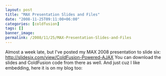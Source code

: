 ```yaml
---
layout: post
title: "MAX Presentation Slides and Files"
date: "2008-11-25T09:11:00+06:00"
categories: [coldfusion]
tags: []
banner_image: 
permalink: /2008/11/25/MAX-Presentation-Slides-and-Files
---
```


Almost a week late, but I've posted my MAX 2008 presentation to slide six: <a href="http://slidesix.com/view/ColdFusion-Powered-AJAX">http://slidesix.com/view/ColdFusion-Powered-AJAX</a> You can download the slides and ColdFusion code from there as well. And just cuz I like embedding, here it is on my blog too:

<object height="425" width="550">
	<param name="movie" value="http://slidesix.com/viewer/SlideSixViewer.swf?alias=ColdFusion-Powered-AJAX"/>
	<param name="menu" value="false"/>
	<param name="scale" value="noScale"/>
	<param name="allowFullScreen" value="true"/>
	<embed src="http://slidesix.com/viewer/SlideSixViewer.swf?alias=ColdFusion-Powered-AJAX" allowFullScreen="true" height="425" width="550" type="application/x-shockwave-flash" />
</object>